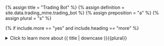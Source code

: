 <!--------------------------------------------- TITLE AND DEFINITION starts -->

{% assign title = "Trading Bot" %}
{% assign definition = site.data.trading_mine.trading_bot %}
{% assign preposition = "a" %}
{% assign plural = "s" %}

<!--------------------------------------------- TITLE AND DEFINITION ends -->

{% if include.more == "yes" and include.heading == "more" %}
<details class='detailsCollapsible'><summary class='nobr'>Click to learn more about {{ title | downcase }}{{plural}}
</summary>
{% endif %}

{% if include.heading != "" and include.heading != "more" %}
{{include.heading}} {{title}}
{% endif %}

{% if include.icon != "no" %} 

{% if include.table == "yes" and include.icon != "no" %}
<table class='definitionTable'><tr><td>
{% endif %}

<img src='images/icons/nodes/png{{include.icon}}/{{ title | downcase | replace: " ", "-" }}.png' />

{% if include.table == "yes" and include.icon != "no" %}
</td><td>
{% endif %}

{% endif %}

{% if include.definition == "bold" %}
<strong>{{ definition }}</strong>
{% else %}
{% if include.definition != "no" %}
{{ definition }}
{% endif %}
{% endif %}

{% if include.table == "yes" and include.icon != "no" %}
</td></tr></table>
{% endif %}

{% if include.more == "yes" and include.content == "more" and include.heading != "more" %}
<details class='detailsCollapsible'><summary class='nobr'>Click to learn more about {{ title | downcase }}{{plural}}
</summary>
{% endif %}

{% if include.content != "no" %}

<!--------------------------------------------- CONTENT starts -->

In Superalgos, a trading bot is a computer program designed to leverage the Superalgos infrastructure to provide smart trading features to users building, testing, and deploying <a data-toggle="tooltip" data-original-title="{{site.data.trading_system.trading_system}}">trading systems</a>. As such, a trading bot does not feature trading logic in and of itself. Instead, it executes the logic defined in trading systems.

Put in other words, when Superalgos users define trading systems and the <a data-toggle="tooltip" data-original-title="{{site.data.trading_system.trading_strategy}}">trading strategies</a> within, they are not building a trading bot. Instead, they are defining a set of instructions that a trading bot will then interpret and execute.

Trading bots have access to every piece of infrastructure built in Superalgos. One of the noteworthy sections of the infrastructure relevant to trading bots are trading mines themselves. Trading bots may be quite complex pieces of software. To name two of the most prominent characteristics: the bot needs to consider multiple dimensions of information and needs to be highly reliable, as its activity entails monetary transactions.

Trading mines make building trading bots a more accessible feat, providing a framework to produce compartmentalized definitions for the bots' processes and products, just like data mines do for sensors and indicators.

<!--------------------------------------------- CONTENT ends -->

{% endif %}

{% if include.more == "yes" and include.content != "more" and include.heading != "more" %}
<details class='detailsCollapsible'><summary class='nobr'>Click to learn more about {{ title | downcase }}{{plural}}
</summary>
{% endif %}

{% if include.adding != "" %}

{{include.adding}} Adding {{preposition}} {{title}} Node

<!--------------------------------------------- ADDING starts -->

To add the {{ title | downcase }} node, select *Add Trading Bot* on the parent node menu. 

<!--------------------------------------------- ADDING ends -->

{% endif %}

{% if include.configuring != "" %}

{{include.configuring}} Configuring the {{title}}

<!--------------------------------------------- CONFIGURING starts -->

Select *Configure* on the menu to access the configuration.

```json
XXXXXXXXXXXXXXXXXXXXXXXXXXXXXXXXXXXXXXXXXXXXXXXXXXXXXX
```

<!--------------------------------------------- CONFIGURING ends -->

{% endif %}

{% if include.starting != "" %}

{{include.starting}} Starting {{preposition}} {{title}}

<!--------------------------------------------- STARTING starts -->

XXXXXXXXXXXXXXXXXXXXXXXXXXXXXXXXXXXXXXXXXXXXXXXXXXXXXX

<!--------------------------------------------- STARTING ends -->

{% endif %}

{% if include.more == "yes" %}
</details>
{% endif %}